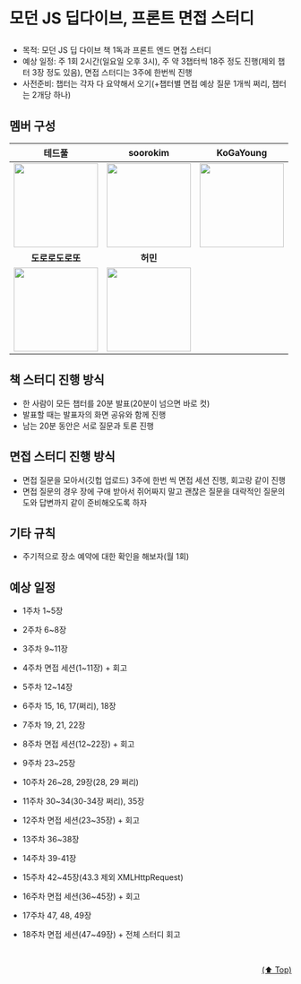 # <p id="top">모던 JS 딥다이브, 프론트 면접 스터디</p>

- 목적: 모던 JS 딥 다이브 책 1독과 프론트 엔드 면접 스터디
- 예상 일정: 주 1회 2시간(일요일 오후 3시), 주 약 3챕터씩 18주 정도 진행(제외 챕터 3장 정도 있음), 면접 스터디는 3주에 한번씩 진행
- 사전준비: 챕터는 각자 다 요약해서 오기(+챕터별 면접 예상 질문 1개씩 쩌리, 챕터는 2개당 하나)

## <a id="멤버-구성">멤버 구성</a>

|<span style="font-size:16px">테드풀</span>|<span style="font-size:16px">soorokim</span>|<span style="font-size:16px">KoGaYoung</span>|
|:-:|:-:|:-:|
|<a href="https://github.com/devtedlee"><img src="https://avatars.githubusercontent.com/devtedlee" height=150 width=150></a>|<a href="https://github.com/soorokim"><img src="https://avatars.githubusercontent.com/soorokim" height=150 width=150></a>|<a href="https://github.com/KoGaYoung"><img src="https://avatars.githubusercontent.com/KoGaYoung" height=150 width=150></a>|<a href="https://github.com/dororodoroddo"><img src="https://avatars.githubusercontent.com/dororodoroddo" height=150 width=150></a>|
|<span style="font-size:16px">**도로로도로또**</span>|<span style="font-size:16px">**허민**</span>||
|<a href="https://github.com/dororodoroddo"><img src="https://avatars.githubusercontent.com/dororodoroddo" height=150 width=150></a>|<a href="https://github.com/hhhminme"><img src="https://avatars.githubusercontent.com/hhhminme" height=150 width=150></a>||

## 책 스터디 진행 방식

- 한 사람이 모든 챕터를 20분 발표(20분이 넘으면 바로 컷)
- 발표할 때는 발표자의 화면 공유와 함께 진행
- 남는 20분 동안은 서로 질문과 토론 진행

## 면접 스터디 진행 방식

- 면접 질문을 모아서(깃헙 업로드) 3주에 한번 씩 면접 세션 진행, 회고랑 같이 진행
- 면접 질문의 경우 장에 구애 받아서 쥐어짜지 말고 괜찮은 질문을 대략적인 질문의도와 답변까지 같이 준비해오도록 하자

## 기타 규칙

- 주기적으로 장소 예약에 대한 확인을 해보자(월 1회)

## 예상 일정

- 1주차 1~5장
- 2주차 6~8장
- 3주차 9~11장
- 4주차 면접 세션(1~11장) + 회고

- 5주차 12~14장
- 6주차 15, 16, 17(쩌리), 18장
- 7주차 19, 21, 22장
- 8주차 면접 세션(12~22장) + 회고

- 9주차 23~25장
- 10주차 26~28, 29장(28, 29 쩌리)
- 11주차 30~34(30-34장 쩌리), 35장
- 12주차 면접 세션(23~35장) + 회고

- 13주차 36~38장
- 14주차 39-41장
- 15주차 42~45장(43.3 제외 XMLHttpRequest)
- 16주차 면접 세션(36~45장) + 회고

- 17주차 47, 48, 49장
- 18주차 면접 세션(47~49장) + 전체 스터디 회고

<br/>
 <p align="right"><a href="#top">(⬆️ Top)</a></p>
